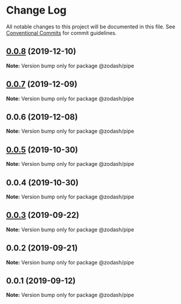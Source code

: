 # Change Log

All notable changes to this project will be documented in this file.
See [Conventional Commits](https://conventionalcommits.org) for commit guidelines.

## [0.0.8](https://github.com/zcorky/zodash/compare/@zodash/pipe@0.0.7...@zodash/pipe@0.0.8) (2019-12-10)

**Note:** Version bump only for package @zodash/pipe





## [0.0.7](https://github.com/zcorky/zodash/compare/@zodash/pipe@0.0.6...@zodash/pipe@0.0.7) (2019-12-09)

**Note:** Version bump only for package @zodash/pipe





## 0.0.6 (2019-12-08)

**Note:** Version bump only for package @zodash/pipe





## [0.0.5](https://github.com/zcorky/zodash/compare/@zodash/pipe@0.0.4...@zodash/pipe@0.0.5) (2019-10-30)

**Note:** Version bump only for package @zodash/pipe





## 0.0.4 (2019-10-30)

**Note:** Version bump only for package @zodash/pipe





## [0.0.3](https://github.com/zcorky/zodash/compare/@zodash/pipe@0.0.2...@zodash/pipe@0.0.3) (2019-09-22)

**Note:** Version bump only for package @zodash/pipe





## 0.0.2 (2019-09-21)

**Note:** Version bump only for package @zodash/pipe





## 0.0.1 (2019-09-12)

**Note:** Version bump only for package @zodash/pipe
